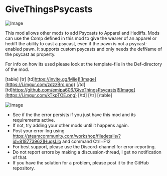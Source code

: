 # GiveThingsPsycasts

![Image](https://i.imgur.com/WAEzk68.png)

This mod allows other mods to add Psycasts to Apparel and Hediffs.
Mods can use the Comp defined in this mod to give the wearer of an apparel or hediff the ability to cast a psycast, even if the pawn is not a psycast-enabled pawn.
It supports custom psycasts and only needs the defName of the psycast as property.

For info on how its used please look at the template-file in the Def-directory of the mod.

[table]
    [tr]
        [td]https://invite.gg/Mlie]![Image](https://i.imgur.com/zdzzBrc.png)
[/td]
        [td]https://github.com/emipa606/GiveThingsPsycasts]![Image](https://i.imgur.com/kTkpTOE.png)
[/td]
    [/tr]
[/table]
	
![Image](https://i.imgur.com/Rs6T6cr.png)



-  See if the the error persists if you just have this mod and its requirements active.
-  If not, try adding your other mods until it happens again.
-  Post your error-log using https://steamcommunity.com/workshop/filedetails/?id=818773962]HugsLib and command Ctrl+F12
-  For best support, please use the Discord-channel for error-reporting.
-  Do not report errors by making a discussion-thread, I get no notification of that.
-  If you have the solution for a problem, please post it to the GitHub repository.



